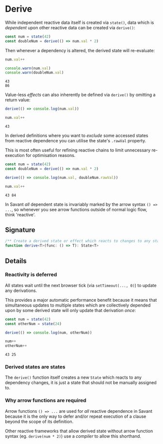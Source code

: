 # Derive

While independent reactive data itself is created via `state()`, data which is _dependent_ upon other reactive data can be created via `derive()`:

```typescript
const num = state(42)
const doubleNum = derive(() => num.val * 2)
```

Then whenever a dependency is altered, the derived state will re-evaluate:

```typescript
num.val++

console.warn(num.val)
console.warn(doubleNum.val)
```

```console
43
86
```

Value-less _effects_ can also inherently be defined via `derive()` by omitting a return value:

```typescript
derive(() => console.log(num.val))

num.val++
```

```console
43
```

In derived definitions where you want to _exclude_ some accessed states from reactive dependence you can utilise the state's `.rawVal` property.

This is most often useful for refining reactive chains to limit unnecessary re-execution for optimisation reasons.

```typescript
const num = state(42)
const doubleNum = derive(() => num.val * 2)

derive(() => console.log(num.val, doubleNum.rawVal))

num.val++
```

```console
43 84
```

In Savant _all_ dependent state is invariably marked by the arrow syntax `() => ...`, so whenever you see arrow functions outside of normal logic flow, think 'reactive'.

## Signature

```typescript
/** Create a derived state or effect which reacts to changes to any states it depends on. */
function derive<T>(func: () => T): State<T>
```

## Details

### Reactivity is deferred

All states wait until the next browser tick (via `setTimeout(..., 0)`) to update any derivations.

This provides a major automatic performance benefit because it means that simultaneous updates to multiple states which are collectively depended upon by some derived state will only update that derivation _once_:

```typescript
const num = state(42)
const otherNum = state(24)

derive(() => console.log(num, otherNum))

num++
otherNum++
```

```console
43 25
```

### Derived states are states

The `derive()` function itself creates a new `State` which reacts to any dependency changes, it is just a state that should not be manually assigned to.

### Why arrow functions are required

Arrow functions `() => ...` are used for _all_ reactive dependence in Savant because it is the only way to defer and/or repeat execution of a clause beyond the scope of its definition.

Other reactive frameworks that allow derived state without arrow function syntax (eg. `derive(num * 2)`) use a _compiler_ to allow this shorthand.
